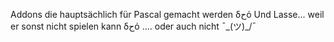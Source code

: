 Addons die hauptsächlich für Pascal gemacht werden δﺡό
Und Lasse... weil er sonst nicht spielen kann δﺡό
....
oder auch nicht ¯\_(ツ)_/¯
